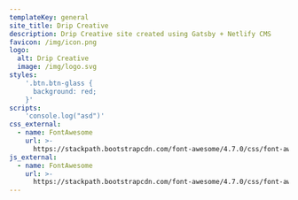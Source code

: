 ```yaml
---
templateKey: general
site_title: Drip Creative
description: Drip Creative site created using Gatsby + Netlify CMS
favicon: /img/icon.png
logo:
  alt: Drip Creative
  image: /img/logo.svg
styles:
    '.btn.btn-glass {
      background: red;
    }'
scripts:
    'console.log("asd")'
css_external:
  - name: FontAwesome
    url: >-
      https://stackpath.bootstrapcdn.com/font-awesome/4.7.0/css/font-awesome.min.css
js_external: 
  - name: FontAwesome
    url: >-
      https://stackpath.bootstrapcdn.com/font-awesome/4.7.0/css/font-awesome.min.css
---
```


